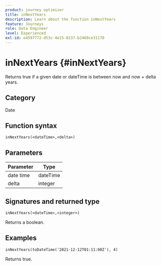 ```yaml
---
product: journey optimizer
title: inNextYears
description: Learn about the function inNextYears
feature: Journeys
role: Data Engineer
level: Experienced
exl-id: e4597772-d53c-4e15-8237-b2460ce31170
---
```

# inNextYears {#inNextYears}

Returns true if a given date or dateTime is between now and now + delta years.

## Category

Date

## Function syntax

`inNextYears(<dateTime>,<delta>)`

## Parameters

| Parameter | Type             |
|-----------|------------------|
| date time | dateTime    |
| delta   | integer     |

## Signatures and returned type

`inNextYears(<dateTime>,<integer>)`

Returns a boolean.

## Examples

`inNextYears(toDateTime('2021-12-12T01:11:00Z'), 4)`

Returns true.
